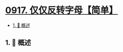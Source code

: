 # [0917. 仅仅反转字母【简单】](https://github.com/tnotesjs/TNotes.leetcode/tree/main/notes/0917.%20%E4%BB%85%E4%BB%85%E5%8F%8D%E8%BD%AC%E5%AD%97%E6%AF%8D%E3%80%90%E7%AE%80%E5%8D%95%E3%80%91)

<!-- region:toc -->

- [1. 📝 概述](#1--概述)

<!-- endregion:toc -->

## 1. 📝 概述
